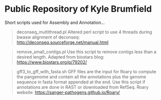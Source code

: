 # Public Repository of Kyle Brumfield
Short scripts used for Assembly and Annotation...

> deconseq_multithread.pl
Altered perl script to use 4 threads during bwasw alignment of deconseq: http://deconseq.sourceforge.net/manual.html

> remove_small_contigs.pl
Use this script to remove contigs less than a desired length. Adapted from biostars blog: https://www.biostars.org/p/79202/

> gff3_to_gff_with_fasta.sh
GFF files are the input for Roary to compute the pangenome and contain all the annotations plus the genome sequence in fasta format appended at the end. Use this script if annotations are done in RAST or downloaded from RefSeq. Roary website: https://sanger-pathogens.github.io/Roary/ 
